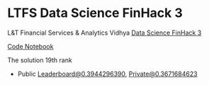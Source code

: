 # LTFS Data Science FinHack 3

L&T Financial Services & Analytics Vidhya [Data Science FinHack 3](https://datahack.analyticsvidhya.com/contest/ltfs-data-science-finhack-3/)

[Code Notebook](https://nbviewer.jupyter.org/github/mdalvi/ltfs-data-science-finhack-3/blob/master/code.ipynb)

The solution 19th rank 
- Public Leaderboard@0.3944296390, Private@0.3671684623


